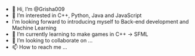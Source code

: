 - 👋 Hi, I’m @Grisha009
- 👀 I’m interested in C++, Python, Java and JavaScript
- I'm looking forward to introducing myself to Back-end development and Machine Learning
- 🌱 I’m currently learning to make games in C++ -> SFML
- 💞️ I’m looking to collaborate on ...
- 📫 How to reach me ...

<!---
Grisha009/Grisha009 is a ✨ special ✨ repository because its `README.md` (this file) appears on your GitHub profile.
You can click the Preview link to take a look at your changes.
--->
